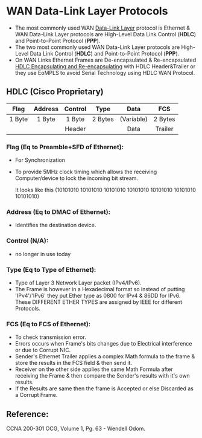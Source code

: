 # WAN Data-Link Layer Protocols

* The most commonly used WAN [Data-Link Layer](untitled-18.md) protocol is Ethernet & WAN Data-Link Layer protocols are High-Level Data Link Control \(**HDLC**\) and Point-to-Point Protocol \(**PPP**\). 
* The two most commonly used WAN Data-Link Layer protocols are High-Level Data Link Control \(**HDLC**\) and Point-to-Point Protocol \(**PPP**\).
* On WAN Links Ethernet Frames are De-encapsulated & Re-encapsulated [HDLC Encapsulating and Re-encapsulating](untitled-38.md) with HDLC Header&Trailer or they use EoMPLS to avoid Serial Technology using HDLC WAN Protocol.

## HDLC \(Cisco Proprietary\)

| Flag | Address | Control | Type | Data | FCS |
| :---: | :---: | :---: | :---: | :---: | :---: |
| 1 Byte | 1 Byte | 1 Byte | 2 Bytes | \(Variable\) | 2 Bytes |
|  |  | Header |  | Data | Trailer |

### Flag \(Eq to Preamble+SFD of Ethernet\):

* For Synchronization
* To provide 5MHz clock timing which allows the receiving Computer/device to lock the incoming bit stream.

  It looks like this \(10101010 10101010 10101010 10101010 10101010 10101010 10101010\)

### Address \(Eq to DMAC of Ethernet\):

* Identifies the destination device.

### Control \(N/A\):

* no longer in use today

### Type \(Eq to Type of Ethernet\):

* Type of Layer 3 Network Layer packet \(IPv4/IPv6\).
* The Frame is however in a Hexadecimal format so instead of putting 'IPv4'/'IPv6' they put Ether type as 0800 for IPv4 & 86DD for IPv6. These DIFFERENT ETHER TYPES are assigned by IEEE for different Protocols.

### FCS \(Eq to FCS of Ethernet\):

* To check transmission error.
* Errors occurs when Frame's bits changes due to Electrical interference or due to Corrupt NIC.
* Sender's Ethernet Trailer applies a complex Math formula to the frame & store the results in the FCS field & then send it.
* Receiver on the other side applies the same Math Formula after receiving the Frame & then compare the Sender's results with it's own results.
* If the Results are same then the frame is Accepted or else Discarded as a Corrupt Frame.

## Reference:

CCNA 200-301 OCG, Volume 1, Pg. 63 - Wendell Odom.

